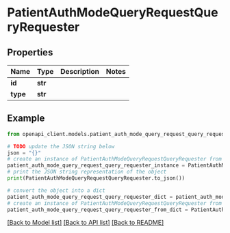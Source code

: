# PatientAuthModeQueryRequestQueryRequester


## Properties

Name | Type | Description | Notes
------------ | ------------- | ------------- | -------------
**id** | **str** |  | 
**type** | **str** |  | 

## Example

```python
from openapi_client.models.patient_auth_mode_query_request_query_requester import PatientAuthModeQueryRequestQueryRequester

# TODO update the JSON string below
json = "{}"
# create an instance of PatientAuthModeQueryRequestQueryRequester from a JSON string
patient_auth_mode_query_request_query_requester_instance = PatientAuthModeQueryRequestQueryRequester.from_json(json)
# print the JSON string representation of the object
print(PatientAuthModeQueryRequestQueryRequester.to_json())

# convert the object into a dict
patient_auth_mode_query_request_query_requester_dict = patient_auth_mode_query_request_query_requester_instance.to_dict()
# create an instance of PatientAuthModeQueryRequestQueryRequester from a dict
patient_auth_mode_query_request_query_requester_from_dict = PatientAuthModeQueryRequestQueryRequester.from_dict(patient_auth_mode_query_request_query_requester_dict)
```
[[Back to Model list]](../README.md#documentation-for-models) [[Back to API list]](../README.md#documentation-for-api-endpoints) [[Back to README]](../README.md)


